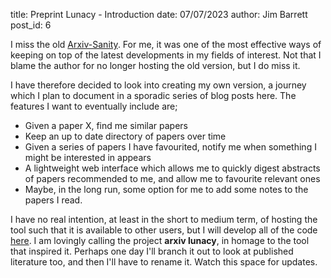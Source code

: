 title: Preprint Lunacy - Introduction
date: 07/07/2023
author: Jim Barrett
post_id: 6

I miss the old [Arxiv-Sanity](https://arxiv-sanity-lite.com/about). For me, it was one of the most effective ways of keeping on top of the latest developments in my fields of interest. Not that I blame the author for no longer hosting the old version, but I do miss it.

I have therefore decided to look into creating my own version, a journey which I plan to document in a sporadic series of blog posts here. The features I want to eventually include are;

* Given a paper X, find me similar papers
* Keep an up to date directory of papers over time
* Given a series of papers I have favourited, notify me when something I might be interested in appears
* A lightweight web interface which allows me to quickly digest abstracts of papers recommended to me, and allow me to favourite relevant ones
* Maybe, in the long run, some option for me to add some notes to the papers I read.

I have no real intention, at least in the short to medium term, of hosting the tool such that it is available to other users, but I will develop all of the code [here](https://github.com/jimbarrett27/arxiv-lunacy). I am lovingly calling the project **arxiv lunacy**, in homage to the tool that inspired it. Perhaps one day I'll branch it out to look at published literature too, and then I'll have to rename it. Watch this space for updates.
